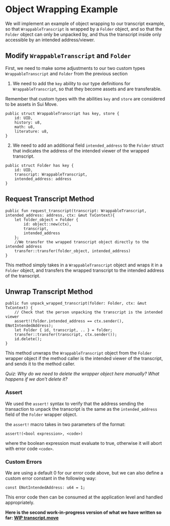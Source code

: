 # Object Wrapping Example

We will implement an example of object wrapping to our transcript example, so that `WrappableTranscript` is wrapped by a `Folder` object, and so that the `Folder` object can only be unpacked by, and thus the transcript inside only accessible by an intended address/viewer.

## Modify `WrappableTranscript` and `Folder`

First, we need to make some adjustments to our two custom types `WrappableTranscript` and `Folder` from the previous section

1. We need to add the `key` ability to our type definitions for `WrappableTranscript`, so that they become assets and are transferable.

Remember that custom types with the abilities `key` and `store` are considered to be assets in Sui Move.

```move
public struct WrappableTranscript has key, store {
    id: UID,
    history: u8,
    math: u8,
    literature: u8,
}
```

2. We need to add an additional field `intended_address` to the `Folder` struct that indicates the address of the intended viewer of the wrapped transcript.

```move
public struct Folder has key {
    id: UID,
    transcript: WrappableTranscript,
    intended_address: address
}
```

## Request Transcript Method

```move
public fun request_transcript(transcript: WrappableTranscript, intended_address: address, ctx: &mut TxContext){
    let folder_object = Folder {
        id: object::new(ctx),
        transcript,
        intended_address
    };
    //We transfer the wrapped transcript object directly to the intended address
    transfer::transfer(folder_object, intended_address)
}
```

This method simply takes in a `WrappableTranscript` object and wraps it in a `Folder` object, and transfers the wrapped transcript to the intended address of the transcript.

## Unwrap Transcript Method

```move
public fun unpack_wrapped_transcript(folder: Folder, ctx: &mut TxContext) {
    // Check that the person unpacking the transcript is the intended viewer
    assert!(folder.intended_address == ctx.sender(), ENotIntendedAddress);
    let Folder { id, transcript, .. } = folder;
    transfer::transfer(transcript, ctx.sender());
    id.delete();
}
```

This method unwraps the `WrappableTranscript` object from the `Folder` wrapper object if the method caller is the intended viewer of the transcript, and sends it to the method caller.

_Quiz: Why do we need to delete the wrapper object here manually? What happens if we don't delete it?_

### Assert

We used the `assert!` syntax to verify that the address sending the transaction to unpack the transcript is the same as the `intended_address` field of the `Folder` wrapper object.

the `assert!` macro takes in two parameters of the format:

```
assert!(<bool expression>, <code>)
```

where the boolean expression must evaluate to true, otherwise it will abort with error code `<code>`.

### Custom Errors

We are using a default 0 for our error code above, but we can also define a custom error constant in the following way:

```move
const ENotIntendedAddress: u64 = 1;
```

This error code then can be consumed at the application level and handled appropriately.

**Here is the second work-in-progress version of what we have written so far: [WIP transcript.move](../example_projects/transcript/sources/transcript_2.move_wip)**
